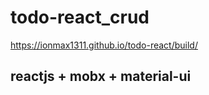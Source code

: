 # todo-react_crud

https://ionmax1311.github.io/todo-react/build/

## **reactjs + mobx + material-ui**
